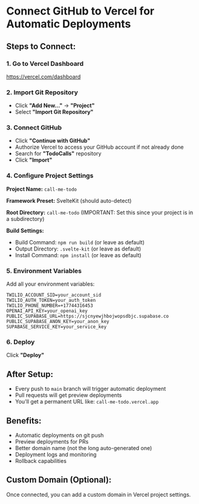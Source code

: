 # Connect GitHub to Vercel for Automatic Deployments

## Steps to Connect:

### 1. Go to Vercel Dashboard
https://vercel.com/dashboard

### 2. Import Git Repository
- Click **"Add New..."** → **"Project"**
- Select **"Import Git Repository"**

### 3. Connect GitHub
- Click **"Continue with GitHub"**
- Authorize Vercel to access your GitHub account if not already done
- Search for **"TodoCalls"** repository
- Click **"Import"**

### 4. Configure Project Settings

**Project Name:** `call-me-todo`

**Framework Preset:** SvelteKit (should auto-detect)

**Root Directory:** `call-me-todo` (IMPORTANT: Set this since your project is in a subdirectory)

**Build Settings:**
- Build Command: `npm run build` (or leave as default)
- Output Directory: `.svelte-kit` (or leave as default)
- Install Command: `npm install` (or leave as default)

### 5. Environment Variables
Add all your environment variables:

```
TWILIO_ACCOUNT_SID=your_account_sid
TWILIO_AUTH_TOKEN=your_auth_token
TWILIO_PHONE_NUMBER=+17744316453
OPENAI_API_KEY=your_openai_key
PUBLIC_SUPABASE_URL=https://sjcnyewjhbojwopsdbjc.supabase.co
PUBLIC_SUPABASE_ANON_KEY=your_anon_key
SUPABASE_SERVICE_KEY=your_service_key
```

### 6. Deploy
Click **"Deploy"**

## After Setup:
- Every push to `main` branch will trigger automatic deployment
- Pull requests will get preview deployments
- You'll get a permanent URL like: `call-me-todo.vercel.app`

## Benefits:
- Automatic deployments on git push
- Preview deployments for PRs
- Better domain name (not the long auto-generated one)
- Deployment logs and monitoring
- Rollback capabilities

## Custom Domain (Optional):
Once connected, you can add a custom domain in Vercel project settings.